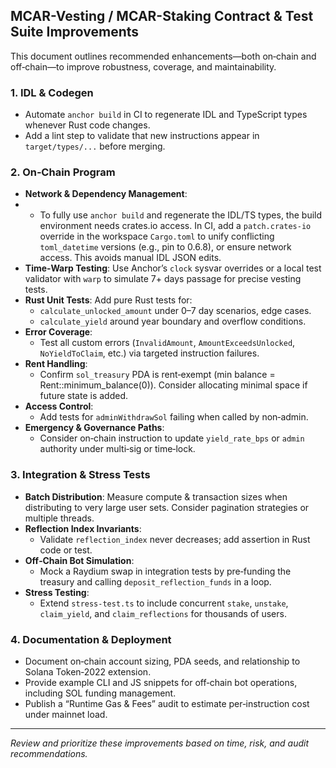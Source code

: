 ## MCAR-Vesting / MCAR-Staking Contract & Test Suite Improvements

This document outlines recommended enhancements—both on‑chain and off‑chain—to improve robustness, coverage, and maintainability.

### 1. IDL & Codegen
- Automate `anchor build` in CI to regenerate IDL and TypeScript types whenever Rust code changes.
- Add a lint step to validate that new instructions appear in `target/types/...` before merging.

### 2. On‑Chain Program
- **Network & Dependency Management**:
-  - To fully use `anchor build` and regenerate the IDL/TS types, the build environment needs crates.io access. In CI, add a `patch.crates-io` override in the workspace `Cargo.toml` to unify conflicting `toml_datetime` versions (e.g., pin to 0.6.8), or ensure network access. This avoids manual IDL JSON edits.
- **Time‑Warp Testing**: Use Anchor’s `clock` sysvar overrides or a local test validator with `warp` to simulate 7+ days passage for precise vesting tests.
- **Rust Unit Tests**: Add pure Rust tests for:
  - `calculate_unlocked_amount` under 0–7 day scenarios, edge cases.
  - `calculate_yield` around year boundary and overflow conditions.
- **Error Coverage**:
  - Test all custom errors (`InvalidAmount`, `AmountExceedsUnlocked`, `NoYieldToClaim`, etc.) via targeted instruction failures.
- **Rent Handling**:
  - Confirm `sol_treasury` PDA is rent‑exempt (min balance = Rent::minimum_balance(0)). Consider allocating minimal space if future state is added.
- **Access Control**:
  - Add tests for `adminWithdrawSol` failing when called by non‑admin.
- **Emergency & Governance Paths**:
  - Consider on‑chain instruction to update `yield_rate_bps` or `admin` authority under multi‑sig or time‑lock.

### 3. Integration & Stress Tests
- **Batch Distribution**: Measure compute & transaction sizes when distributing to very large user sets. Consider pagination strategies or multiple threads.
- **Reflection Index Invariants**:
  - Validate `reflection_index` never decreases; add assertion in Rust code or test.
- **Off‑Chain Bot Simulation**:
  - Mock a Raydium swap in integration tests by pre‑funding the treasury and calling `deposit_reflection_funds` in a loop.
- **Stress Testing**:
  - Extend `stress-test.ts` to include concurrent `stake`, `unstake`, `claim_yield`, and `claim_reflections` for thousands of users.

### 4. Documentation & Deployment
- Document on‑chain account sizing, PDA seeds, and relationship to Solana Token‑2022 extension.
- Provide example CLI and JS snippets for off‑chain bot operations, including SOL funding management.
- Publish a “Runtime Gas & Fees” audit to estimate per‑instruction cost under mainnet load.

---
_Review and prioritize these improvements based on time, risk, and audit recommendations._